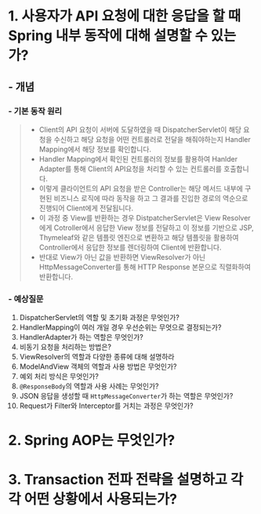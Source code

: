 # 1. 사용자가 API 요청에 대한 응답을 할 때 Spring 내부 동작에 대해 설명할 수 있는가?
## - 개념
### - 기본 동작 원리
> - Client의 API 요청이 서버에 도달하였을 때 DispatcherServlet이 해당 요청을 수신하고 해당 요청을 어떤 컨트롤러로 전달을 해줘야하는지 Handler Mapping에서 해당 정보를 확인합니다.
> - Handler Mapping에서 확인된 컨트롤러의 정보를 활용하여 Hanlder Adapter를 통해 Client의 API요청을 처리할 수 있는 컨트롤러를 호출합니다.
> - 이렇게 클라이언트의 API  요청을 받은  Controller는 해당 메서드 내부에 구현된 비즈니스 로직에 따라 동작을 하고 그 결과를 진입한 경로의 역순으로 진행되어 Client에게 전달됩니다.
> - 이 과정 중 View를 반환하는 경우 DistpatcherServlet은 View Resolver에게 Cotroller에서 응답한 View 정보를 전달하고 이 정보를 기반으로 JSP, Thymeleaf와 같은 템플릿 엔진으로 변환하고 해당 템플릿을 활용하여 Controller에서 응답한 정보를 렌더링하여 Client에 반환합니다.
> - 반대로 View가 아닌 값을 반환하면 ViewResolver가 아닌 HttpMessageConverter를 통해 HTTP Response 본문으로 직렬화하여 반환합니다.

### - 예상질문
1. DispatcherServlet의 역할 및 초기화 과정은 무엇인가?
2. HandlerMapping이 여러 개일 경우 우선순위는 무엇으로 결정되는가?
3. HandlerAdapter가 하는 역할은 무엇인가?
4. 비동기 요청을 처리하는 방법은?
5. ViewResolver의 역할과 다양한 종류에 대해 설명하라
6. ModelAndView 객체의 역할과 사용 방법은 무엇인가?
7. 예외 처리 방식은 무엇인가?
8. `@ResponseBody`의 역할과 사용 사례는 무엇인가?
9. JSON 응답을 생성할 때 `HttpMessageConverter`가 하는 역할은 무엇인가?
10. Request가 Filter와 Interceptor를 거치는 과정은 무엇인가?
# 2. Spring AOP는 무엇인가?


# 3. Transaction 전파 전략을 설명하고 각각 어떤 상황에서 사용되는가?

